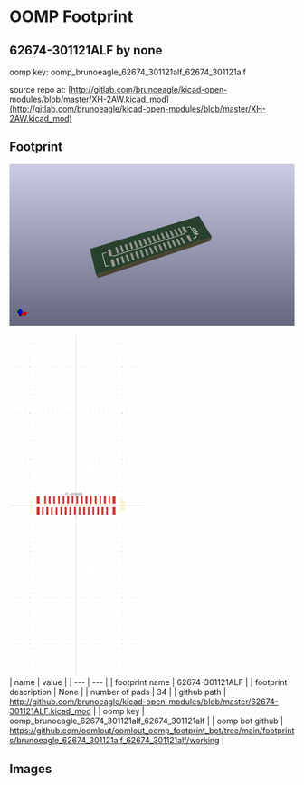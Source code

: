 # OOMP Footprint  
## 62674-301121ALF  by none  
  
oomp key: oomp_brunoeagle_62674_301121alf_62674_301121alf  
  
source repo at: [http://gitlab.com/brunoeagle/kicad-open-modules/blob/master/XH-2AW.kicad_mod](http://gitlab.com/brunoeagle/kicad-open-modules/blob/master/XH-2AW.kicad_mod)  
## Footprint  
  
[![working_kicad_pcb_3d.png](working_kicad_pcb_3d_600.png)](working_kicad_pcb_3d.png)  
  
[![working.png](working_600.png)](working.png)  
| name | value | 
| --- | --- | 
| footprint name | 62674-301121ALF | 
| footprint description | None | 
| number of pads | 34 | 
| github path | http://github.com/brunoeagle/kicad-open-modules/blob/master/62674-301121ALF.kicad_mod | 
| oomp key | oomp_brunoeagle_62674_301121alf_62674_301121alf | 
| oomp bot github | https://github.com/oomlout/oomlout_oomp_footprint_bot/tree/main/footprints/brunoeagle_62674_301121alf_62674_301121alf/working | 
## Images  
